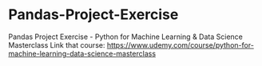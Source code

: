 # Pandas-Project-Exercise
Pandas Project Exercise - Python for Machine Learning &amp; Data Science Masterclass
Link that course: https://www.udemy.com/course/python-for-machine-learning-data-science-masterclass
